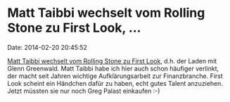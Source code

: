 Matt Taibbi wechselt vom Rolling Stone zu First Look, \...
==========================================================

Date: 2014-02-20 20:45:52

[Matt Taibbi wechselt vom Rolling Stone zu First
Look](http://www.rawstory.com/rs/2014/02/20/matt-taibbi-quits-rolling-stone-joins-glenn-greenwald/),
d.h. der Laden mit Glenn Greenwald. Matt Taibbi habe ich hier auch schon
häufiger verlinkt, der macht seit Jahren wichtige Aufklärungsarbeit zur
Finanzbranche. First Look scheint ein Händchen dafür zu haben, echt
gutes Talent anzuziehen. Jetzt müssten sie nur noch Greg Palast
einkaufen :-)
